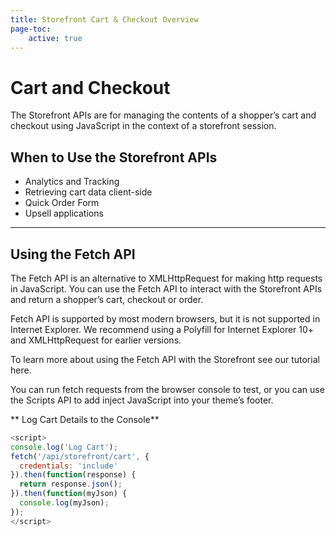 ```yaml
---
title: Storefront Cart & Checkout Overview
page-toc:
    active: true
---
```


# Cart and Checkout
The Storefront APIs are for managing the contents of a shopper’s cart and checkout using JavaScript in the context of a storefront session.

## When to Use the Storefront APIs
* Analytics and Tracking
* Retrieving cart data client-side
* Quick Order Form
* Upsell applications

---

## Using the Fetch API
The Fetch API is an alternative to XMLHttpRequest for making http requests in JavaScript. You can use the Fetch API to interact with the Storefront APIs and return a shopper’s cart, checkout or order.

Fetch API is supported by most modern browsers, but it is not supported in Internet Explorer. We recommend using a Polyfill for Internet Explorer 10+ and XMLHttpRequest for earlier versions.

To learn more about using the Fetch API with the Storefront see our tutorial here.

You can run fetch requests from the browser console to test, or you can use the Scripts API to add inject JavaScript into your theme’s footer.

** Log Cart Details to the Console**

```javascript
<script>
console.log('Log Cart');
fetch('/api/storefront/cart', {
  credentials: 'include'
}).then(function(response) {
  return response.json();
}).then(function(myJson) {
  console.log(myJson);
});
</script>
```